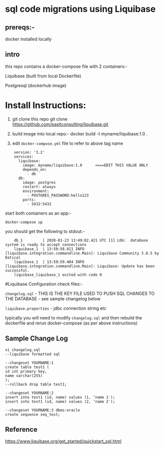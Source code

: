 # sql code migrations using Liquibase

## prereqs:-
docker installed locally

## intro
this repo contains a docker-compose file with 2 containers:- 

Liquibase (built from local Dockerfile)

Postgresql (dockerhub image)

# Install Instructions:
1) git clone this repo
    git clone https://github.com/pasitconsulting/liquibase.git

2) build image into local repo:- 
    docker build -t myname/liquibase:1.0 .

3) edit ```docker-compose.yml``` file to refer to above tag name
```
    version: '3.2'
    services:
      liquibase:
        image: myname/liquibase:1.0      <===EDIT THIS VALUE ONLY
        depends_on:
          - db
      db:
        image: postgres
        restart: always
        environment:
          - POSTGRES_PASSWORD:hello123
        ports:
          - 5432:5432
```

start both containers as an app:-

    docker-compose up


you should get the following to stdout:-
```
    db_1         | 2020-01-23 13:49:02.421 UTC [1] LOG:  database system is ready to accept connections
    liquibase_1  | 13:59:58.811 INFO  [liquibase.integration.commandline.Main]: Liquibase Community 3.8.5 by Datical
    liquibase_1  | 13:59:59.404 INFO  [liquibase.integration.commandline.Main]: Liquibase: Update has been successful.
    liquibase_liquibase_1 exited with code 0
```

#Liquibase Configuration
check files:-

`changelog.sql`  - THIS IS THE KEY FILE USED TO PUSH SQL CHANGES TO THE DATABASE - see sample changelog below

`liquibase.properties` - jdbc connection string etc


typically you will need to modify `changelog.sql` and then rebuild the dockerfile and rerun docker-compose (as per above instructions)



## Sample Change Log
```    
vi changelog.sql
--liquibase formatted sql

--changeset YOURNAME:1
create table test1 (
id int primary key,
name varchar(255)
);
--rollback drop table test1;

--changeset YOURNAME:2
insert into test1 (id, name) values (1, ‘name 1′);
insert into test1 (id, name) values (2, ‘name 2′);

--changeset YOURNAME:3 dbms:oracle
create sequence seq_test;
```

## Reference
https://www.liquibase.org/get_started/quickstart_sql.html
